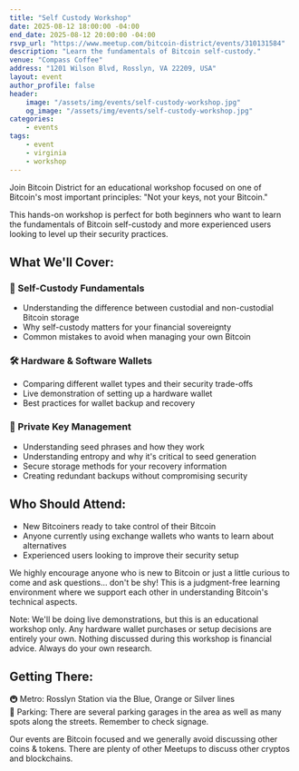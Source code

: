 ```yaml
---
title: "Self Custody Workshop"
date: 2025-08-12 18:00:00 -04:00
end_date: 2025-08-12 20:00:00 -04:00
rsvp_url: "https://www.meetup.com/bitcoin-district/events/310131584"
description: "Learn the fundamentals of Bitcoin self-custody."
venue: "Compass Coffee"
address: "1201 Wilson Blvd, Rosslyn, VA 22209, USA"
layout: event
author_profile: false
header:
    image: "/assets/img/events/self-custody-workshop.jpg"
    og_image: "/assets/img/events/self-custody-workshop.jpg"
categories:
    - events
tags:
    - event
    - virginia
    - workshop
---
```


Join Bitcoin District for an educational workshop focused on one of Bitcoin's most important principles: "Not your keys, not your Bitcoin."

This hands-on workshop is perfect for both beginners who want to learn the fundamentals of Bitcoin self-custody and more experienced users looking to level up their security practices.

## What We'll Cover:

### 🔐 Self-Custody Fundamentals
- Understanding the difference between custodial and non-custodial Bitcoin storage
- Why self-custody matters for your financial sovereignty
- Common mistakes to avoid when managing your own Bitcoin  

### 🛠️ Hardware & Software Wallets
- Comparing different wallet types and their security trade-offs
- Live demonstration of setting up a hardware wallet
- Best practices for wallet backup and recovery  

### 🔑 Private Key Management
- Understanding seed phrases and how they work
- Understanding entropy and why it's critical to seed generation
- Secure storage methods for your recovery information
- Creating redundant backups without compromising security  

## Who Should Attend:
- New Bitcoiners ready to take control of their Bitcoin
- Anyone currently using exchange wallets who wants to learn about alternatives
- Experienced users looking to improve their security setup

We highly encourage anyone who is new to Bitcoin or just a little curious to come and ask questions... don't be shy! This is a judgment-free learning environment where we support each other in understanding Bitcoin's technical aspects.  

Note: We'll be doing live demonstrations, but this is an educational workshop only. Any hardware wallet purchases or setup decisions are entirely your own. Nothing discussed during this workshop is financial advice. Always do your own research.  

## Getting There:
🚇 Metro: Rosslyn Station via the Blue, Orange or Silver lines  
🚗 Parking: There are several parking garages in the area as well as many spots along the streets. Remember to check signage.  

Our events are Bitcoin focused and we generally avoid discussing other coins & tokens. There are plenty of other Meetups to discuss other cryptos and blockchains.